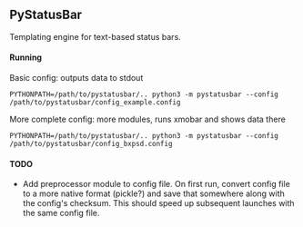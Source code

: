 ## PyStatusBar
Templating engine for text-based status bars. 


#### Running
Basic config: outputs data to stdout

    PYTHONPATH=/path/to/pystatusbar/.. python3 -m pystatusbar --config /path/to/pystatusbar/config_example.config

More complete config: more modules, runs xmobar and shows data there

    PYTHONPATH=/path/to/pystatusbar/.. python3 -m pystatusbar --config /path/to/pystatusbar/config_bxpsd.config


#### TODO
 - Add preprocessor module to config file. On first run, convert config file to a more
   native format (pickle?) and save that somewhere along with the config's checksum.
   This should speed up subsequent launches with the same config file.

